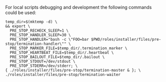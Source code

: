 For local scripts debugging and development the following commands could be
used:

```console
temp_dir=$(mktemp -d) \
&& export \
  PRE_STOP_RECHECK_SLEEP=1 \
  PRE_STOP_HANDLER_SLEEP=30 \
  PRE_STOP_HANDLER="bash -c \"FOO=bar $PWD/roles/installer/files/pre-stop/termination-handler\"" \
  PRE_STOP_MARKER_FILE=$temp_dir/.termination_marker \
  PRE_STOP_HEARTBEAT_FILE=$temp_dir/.heartbeat \
  PRE_STOP_BAILOUT_FILE=$temp_dir/.bailout \
  PRE_STOP_STDOUT=/dev/stdout \
  PRE_STOP_STDERR=/dev/stderr; \
{ ./roles/installer/files/pre-stop/termination-master & }; \
./roles/installer/files/pre-stop/termination-waiter
```
